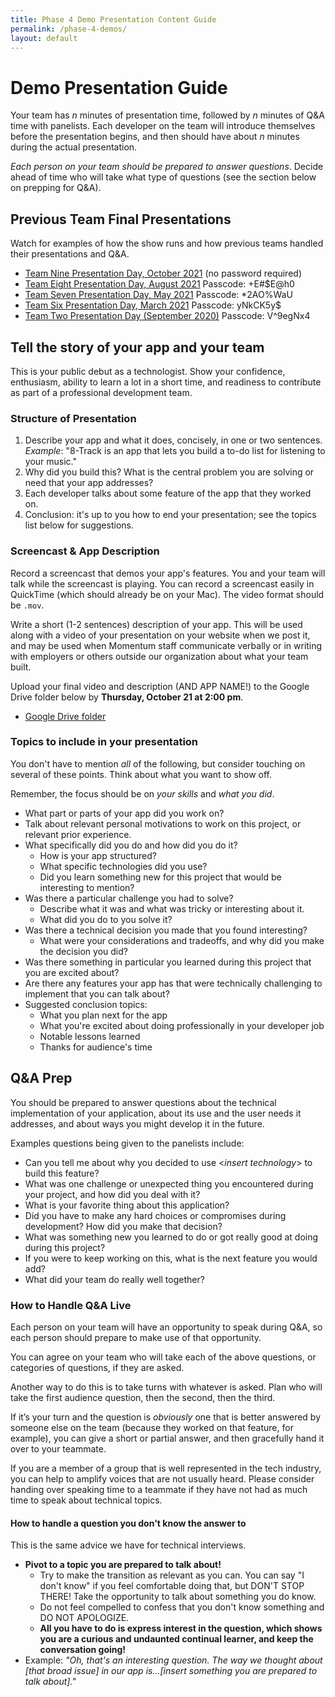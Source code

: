 ```yaml
---
title: Phase 4 Demo Presentation Content Guide
permalink: /phase-4-demos/
layout: default
---
```


# Demo Presentation Guide

Your team has _n_ minutes of presentation time, followed by _n_ minutes of Q&A time with panelists. Each developer on the team will introduce themselves before the presentation begins, and then should have about _n_ minutes during the actual presentation.

_Each person on your team should be prepared to answer questions_. Decide ahead of time who will take what type of questions (see the section below on prepping for Q&A).

## Previous Team Final Presentations

Watch for examples of how the show runs and how previous teams handled their presentations and Q&A.

- [Team Nine Presentation Day, October 2021](https://us02web.zoom.us/rec/share/RlibILdwsQId4vRsDQsoIO52FW13ocrq4LdZ771wbQaAx7qnNXWhYIclV0MFSefg.vfu38M8J4oMDYeLh?startTime=1634918481000) (no password required)
- [Team Eight Presentation Day, August 2021](https://us02web.zoom.us/rec/play/nvDal265sVKKtbF8vKQO5upyd3id-Cxk6EQNdQ6gvjz3h4z1Xyz8Nk-Nkry2HzLeCTvX5ZxPgidrgYGz.woK4kQnjYWvWnq-7?startTime=1630080088000) Passcode: +E#$E@h0
- [Team Seven Presentation Day, May 2021](https://us02web.zoom.us/rec/share/DBOPdL-PCm-3b2jX1-GiLaGaP5KWC4AP1ZgWgFZ-4OvGcFm2CpQM6wqlPdb9i5dI.WMmKe5DhtGm-IJi9?startTime=1620403037000) Passcode: *2AO%WaU
- [Team Six Presentation Day, March 2021](https://us02web.zoom.us/rec/share/FH3ylox46Z5jLlGtqnTwIHHFW6LjU3HxsPo7VAIzgDK-ILJoE6eXCWYY6f1jAzsA.GL5f4OWcNnJww-D7) Passcode: yNkCK5y$
- [Team Two Presentation Day (September 2020)](https://us02web.zoom.us/rec/share/HRN1qN11i5OuY6cS9S8O4mGfn0-cwZbaPPCRO9861W-77wH-YBeQKvO7aDZkZtBs.N09hjeocw3OvewZj) Passcode: V^9egNx4


## Tell the story of your app and your team

This is your public debut as a technologist. Show your confidence, enthusiasm, ability to learn a lot in a short time, and readiness to contribute as part of a professional development team.

### Structure of Presentation

1. Describe your app and what it does, concisely, in one or two sentences. _Example_: "8-Track is an app that lets you build a to-do list for listening to your music."
2. Why did you build this? What is the central problem you are solving or need that your app addresses?
3. Each developer talks about some feature of the app that they worked on.
4. Conclusion: it's up to you how to end your presentation; see the topics list below for suggestions.

### Screencast & App Description

Record a screencast that demos your app's features. You and your team will talk while the screencast is playing. You can record a screencast easily in QuickTime (which should already be on your Mac). The video format should be `.mov`.

Write a short (1-2 sentences) description of your app. This will be used along with a video of your presentation on your website when we post it, and may be used when Momentum staff communicate verbally or in writing with employers or others outside our organization about what your team built.

Upload your final video and description (AND APP NAME!) to the Google Drive folder below by **Thursday, October 21 at 2:00 pm**.

- [Google Drive folder](https://drive.google.com/drive/folders/1yqX2wikhrrZ5c1s3pL_LqxHe2a_Ijb9V?usp=sharing)

### Topics to include in your presentation

You don't have to mention _all_ of the following, but consider touching on several of these points. Think about what you want to show off.

Remember, the focus should be on _your skills_ and _what you did_.

- What part or parts of your app did you work on?
- Talk about relevant personal motivations to work on this project, or relevant prior experience.
- What specifically did you do and how did you do it?
  - How is your app structured?
  - What specific technologies did you use?
  - Did you learn something new for this project that would be interesting to mention?
- Was there a particular challenge you had to solve?
  - Describe what it was and what was tricky or interesting about it.
  - What did you do to you solve it?
- Was there a technical decision you made that you found interesting?
  - What were your considerations and tradeoffs, and why did you make the decision you did?
- Was there something in particular you learned during this project that you are excited about?
- Are there any features your app has that were technically challenging to implement that you can talk about?
- Suggested conclusion topics:
  - What you plan next for the app
  - What you're excited about doing professionally in your developer job
  - Notable lessons learned
  - Thanks for audience's time

## Q&A Prep

You should be prepared to answer questions about the technical implementation of your application, about its use and the user needs it addresses, and about ways you might develop it in the future.

Examples questions being given to the panelists include:

- Can you tell me about why you decided to use <_insert technology_> to build this feature?
- What was one challenge or unexpected thing you encountered during your project, and how did you deal with it?
- What is your favorite thing about this application?
- Did you have to make any hard choices or compromises during development? How did you make that decision?
- What was something new you learned to do or got really good at doing during this project?
- If you were to keep working on this, what is the next feature you would add?
- What did your team do really well together?

### How to Handle Q&A Live

Each person on your team will have an opportunity to speak during Q&A, so each person should prepare to make use of that opportunity.

You can agree on your team who will take each of the above questions, or categories of questions, if they are asked.

Another way to do this is to take turns with whatever is asked. Plan who will take the first audience question, then the second, then the third.

If it’s your turn and the question is _obviously_ one that is better answered by someone else on the team (because they worked on that feature, for example), you can give a short or partial answer, and then gracefully hand it over to your teammate.

If you are a member of a group that is well represented in the tech industry, you can help to amplify voices that are not usually heard. Please consider handing over speaking time to a teammate if they have not had as much time to speak about technical topics.

#### How to handle a question you don't know the answer to

This is the same advice we have for technical interviews.

- **Pivot to a topic you are prepared to talk about!**
  - Try to make the transition as relevant as you can. You can say "I don't know" if you feel comfortable doing that, but DON'T STOP THERE! Take the opportunity to talk about something you do know.
  - Do not feel compelled to confess that you don't know something and DO NOT APOLOGIZE.
  - **All you have to do is express interest in the question, which shows you are a curious and undaunted continual learner, and keep the conversation going!**
- Example: _"Oh, that's an interesting question. The way we thought about [that broad issue] in our app is...[insert something you are prepared to talk about]."_
